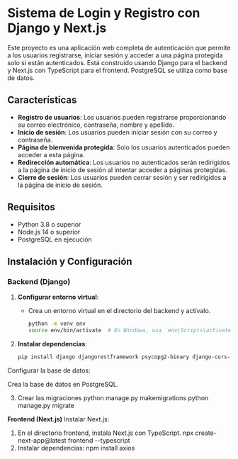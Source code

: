 # Sistema de Login y Registro con Django y Next.js

Este proyecto es una aplicación web completa de autenticación que permite a los usuarios registrarse, iniciar sesión y acceder a una página protegida solo si están autenticados. Está construido usando Django para el backend y Next.js con TypeScript para el frontend. PostgreSQL se utiliza como base de datos.

## Características

- **Registro de usuarios**: Los usuarios pueden registrarse proporcionando su correo electrónico, contraseña, nombre y apellido.
- **Inicio de sesión**: Los usuarios pueden iniciar sesión con su correo y contraseña.
- **Página de bienvenida protegida**: Solo los usuarios autenticados pueden acceder a esta página.
- **Redirección automática**: Los usuarios no autenticados serán redirigidos a la página de inicio de sesión al intentar acceder a páginas protegidas.
- **Cierre de sesión**: Los usuarios pueden cerrar sesión y ser redirigidos a la página de inicio de sesión.

## Requisitos

- Python 3.8 o superior
- Node.js 14 o superior
- PostgreSQL en ejecución

## Instalación y Configuración

### Backend (Django)

1. **Configurar entorno virtual**:
   - Crea un entorno virtual en el directorio del backend y actívalo.

     ```bash
     python -m venv env
     source env/bin/activate  # En Windows, usa `env\Scripts\activate`
     ```
2. **Instalar dependencias**:

   ```bash
   pip install django djangorestframework psycopg2-binary django-cors-headers

Configurar la base de datos:

Crea la base de datos en PostgreSQL.

3. Crear las migraciones
python manage.py makemigrations
python manage.py migrate


**Frontend (Next.js)**
Instalar Next.js:

1. En el directorio frontend, instala Next.js con TypeScript.
   npx create-next-app@latest frontend --typescript
2. Instalar dependencias:
   npm install axios

